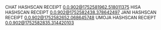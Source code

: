 CHAT HASHSCAN RECEIPT  0.0.902@1752581962.518011375
HISA HASHSCAN RECEIPT 0.0.902@1752582438.378642497
JANI HASHSCAN RECEIPT  0.0.902@1752582652.068645748
UMOJA HASHSCAN RECIEPT 0.0.902@1752582835.314420103
